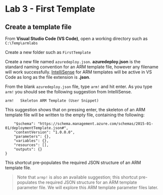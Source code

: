 # Lab 3 - First Template



## Create a template file

From **Visual Studio Code (VS Code)**, open a working directory such as `C:\Temp\armlabs`

Create a new folder such as `FirstTemplate`

Create a new file named `azuredeploy.json`. **azuredeploy.json** is the standard naming convention for an ARM template file, however any filename will work successfully. [IntelliSense](https://code.visualstudio.com/docs/editor/intellisense) for ARM templates will be active in VS Code as long as the file extension is **.json**.

From the blank `azuredeploy.json` file, type `arm!` and hit enter. As you type `arm!` you should see the following suggestion from IntelliSense.

```arm!   Skeleton ARM Template (User Snippet)```

This suggestion shows that on pressing enter, the skeleton of an ARM template file will be written to the empty file, containing the following:

```{
    "$schema": "https://schema.management.azure.com/schemas/2015-01-01/deploymentTemplate.json#",
    "contentVersion": "1.0.0.0",
    "parameters": {},
    "variables": {},
    "resources": [],
    "outputs": {}
}
```

This shortcut pre-populates the required JSON structure of an ARM template file.

> Note that `armp!` is also an available suggestion; this shortcut pre-populates the required JSON structure for an ARM template parameter file. We will explore this ARM template parameter files later.


